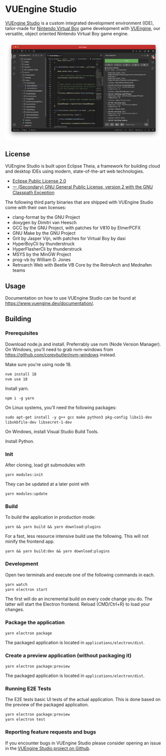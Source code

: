 # VUEngine Studio

[VUEngine Studio](https://www.vuengine.dev/) is a custom integrated development environment (IDE), tailor-made for [Nintendo Virtual Boy](https://www.virtual-boy.com) game development with [VUEngine](https://github.com/VUEngine/VUEngine-Core), our versatile, object oriented Nintendo Virtual Boy game engine.

![](VUEngine-Studio.png?raw=true)

## License

VUEngine Studio is built upon Eclipse Theia, a framework for building cloud and desktop IDEs using modern, state-of-the-art web technologies.

- [Eclipse Public License 2.0](LICENSE)
- [一 (Secondary) GNU General Public License, version 2 with the GNU Classpath Exception](LICENSE)

The following third party binaries that are shipped with VUEngine Studio come with their own licenses:

- clang-format by the GNU Project
- doxygen by Dimitri van Heesch
- GCC by the GNU Project, with patches for V810 by ElmerPCFX
- GNU Make by the GNU Project
- Grit by Jasper Vijn, with patches for Virtual Boy by dasi
- HyperBoyCli by thunderstruck
- HyperFlasherCli by thunderstruck
- MSYS by the MinGW Project
- prog-vb by William D. Jones
- Retroarch Web with Beetle VB Core by the RetroArch and Mednafen teams

## Usage

Documentation on how to use VUEngine Studio can be found at https://www.vuengine.dev/documentation/.

## Building

### Prerequisites

Download node.js and install. Preferrably use nvm (Node Version Manager). On Windows, you'll need to grab nvm-windows from https://github.com/coreybutler/nvm-windows instead.

Make sure you're using node 18.

    nvm install 18
    nvm use 18

Install yarn.

    npm i -g yarn

On Linux systems, you'll need the following packages:

    sudo apt-get install -y g++ gcc make python3 pkg-config libx11-dev libxkbfile-dev libsecret-1-dev

On Windows, install Visual Studio Build Tools.

Install Python.

### Init

After cloning, load git submodules with

    yarn modules:init

They can be updated at a later point with

    yarn modules:update

### Build

To build the application in production mode:

    yarn && yarn build && yarn download:plugins

For a fast, less resource intensive build use the following. This will not minify the frontend app.

    yarn && yarn build:dev && yarn download:plugins

### Development

Open two terminals and execute one of the following commands in each.

    yarn watch
    yarn electron start

The first will do an incremental build on every code change you do. The latter will start the Electron frontend. Reload (CMD/Ctrl+R) to load your changes.

### Package the application

    yarn electron package

The packaged application is located in `applications/electron/dist`.

### Create a preview application (without packaging it)

    yarn electron package:preview

The packaged application is located in `applications/electron/dist`.

### Running E2E Tests

The E2E tests basic UI tests of the actual application.
This is done based on the preview of the packaged application.

    yarn electron package:preview
    yarn electron test

### Reporting feature requests and bugs

If you encounter bugs in VUEngine Studio please consider opening an issue in the [VUEngine Studio project on Github](https://github.com/VUEngine/VUEngine-Studio/issues/new/choose).
